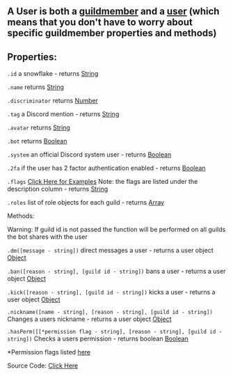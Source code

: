 ## A User is both a [guildmember](https://discord.com/developers/docs/resources/guild#guild-member-object) and a [user](https://discord.com/developers/docs/resources/user#user-object) (which means that you don't have to worry about specific guildmember properties and methods)

## Properties:

`.id` a snowflake - returns [String](https://javascript.info/types#string)

`.name` returns [String](https://javascript.info/types#string)

`.discriminator` returns [Number](https://javascript.info/types#number)

`.tag` a Discord mention - returns [String](https://javascript.info/types#string)

`.avatar` returns [String](https://javascript.info/types#string)

`.bot` returns [Boolean](https://javascript.info/types#boolean-logical-type)

`.system` an official Discord system user - returns [Boolean](https://javascript.info/types#string)

`.2fa` if the user has 2 factor authentication enabled - returns [Boolean](https://javascript.info/types#boolean-logical-type)

`.flags` [Click Here for Examples](https://discord.com/developers/docs/resources/user#user-object-user-flags) Note: the flags are listed under the description column - returns [String](https://javascript.info/types#string)

`.roles` list of role objects for each guild - returns [Array](https://javascript.info/array)


Methods: 

Warning: If guild id is not passed the function will be performed on all guilds the bot shares with the user


`.dm([message - string])` direct messages a user - returns a user object [Object](https://javascript.info/object)

`.ban([reason - string], [guild id - string])` bans a user - returns a user object [Object](https://javascript.info/object)

`.kick([reason - string], [guild id - string])` kicks a user - returns a user object [Object](https://javascript.info/object)

`.nickname([name - string], [reason - string], [guild id - string])` Changes a users nickname - returns a user object [Object](https://javascript.info/object)

`.hasPerm([[*permission flag - string], [reason - string], [guild id - string])` Checks a users permission - returns boolean [Boolean](https://javascript.info/types#boolean-logical-type)

*Permission flags listed [here](https://discord.com/developers/docs/topics/permissions#permissions-bitwise-permission-flags)




Source Code: [Click Here](https://github.com/discordjslib/discordjslib/tree/main/lib/Classes/User)